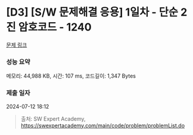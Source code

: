 # [D3] [S/W 문제해결 응용] 1일차 - 단순 2진 암호코드 - 1240 

[문제 링크](https://swexpertacademy.com/main/code/problem/problemDetail.do?contestProbId=AV15FZuqAL4CFAYD) 

### 성능 요약

메모리: 44,988 KB, 시간: 107 ms, 코드길이: 1,347 Bytes

### 제출 일자

2024-07-12 18:12



> 출처: SW Expert Academy, https://swexpertacademy.com/main/code/problem/problemList.do